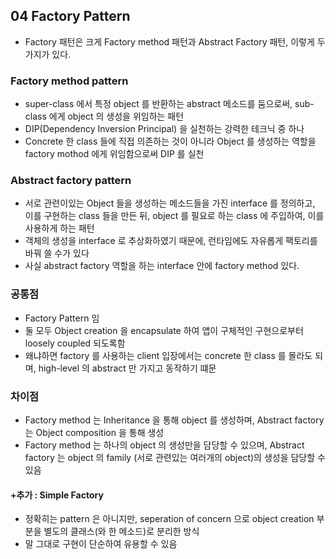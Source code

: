 ## 04 Factory Pattern

* Factory 패턴은 크게 Factory method 패턴과 Abstract Factory 패턴, 이렇게 두가지가 있다.

### Factory method pattern
* super-class 에서 특정 object 를 반환하는 abstract 메소드를 둠으로써, sub-class 에게 object 의 생성을 위임하는 패턴
* DIP(Dependency Inversion Principal) 을 실천하는 강력한 테크닉 중 하나
* Concrete 한 class 들에 직접 의존하는 것이 아니라 Object 를 생성하는 역할을 factory mothod 에게 위임함으로써 DIP 를 실천

### Abstract factory pattern
* 서로 관련이있는 Object 들을 생성하는 메소드들을 가진 interface 를 정의하고, 이를 구현하는 class 들을 만든 뒤, object 를 필요로 하는 class 에 주입하여, 이를 사용하게 하는 패턴
* 객체의 생성을 interface 로 추상화하였기 때문에, 런타임에도 자유롭게 팩토리를 바꿔 쓸 수가 있다
* 사실 abstract factory 역할을 하는 interface 안에 factory method 있다.

### 공통점
* Factory Pattern 임
* 둘 모두 Object creation 을 encapsulate 하여 앱이 구체적인 구현으로부터 loosely coupled 되도록함
* 왜냐하면 factory 를 사용하는 client 입장에서는 concrete 한 class 를 몰라도 되며, high-level 의 abstract 만 가지고 동작하기 떄문

### 차이점
* Factory method 는 Inheritance 을 통해 object 를 생성하며, Abstract factory 는 Object composition 을 통해 생성
* Factory method 는 하나의 object 의 생성만을 담당할 수 있으며, Abstract factory 는 object 의 family (서로 관련있는 여러개의 object)의 생성을 담당할 수 있음

#### +추가 : Simple Factory
* 정확히는 pattern 은 아니지만, seperation of concern 으로 object creation 부분을 별도의 클래스(와 한 메소드)로 분리한 방식
* 말 그대로 구현이 단순하여 유용할 수 있음
